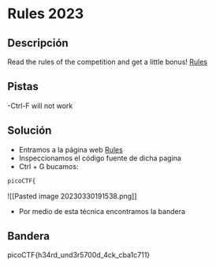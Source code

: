 # Rules 2023



## Descripción
Read the rules of the competition and get a little bonus! [Rules](https://picoctf.org/competitions/2023-spring-rules.html)

## Pistas
-Ctrl-F will not work

## Solución

- Entramos a la página web [Rules](https://picoctf.org/competitions/2023-spring-rules.html)
- Inspeccionamos el código fuente de dicha pagina 
- Ctrl + G bucamos:
``` bash
picoCTF{
```

![[Pasted image 20230330191538.png]]
- Por medio de esta técnica encontramos la bandera 

## Bandera
picoCTF{h34rd_und3r5700d_4ck_cba1c711}